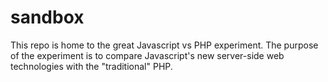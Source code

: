 # sandbox
This repo is home to the great Javascript vs PHP experiment. The purpose of the experiment is to compare Javascript's new server-side web technologies with the "traditional" PHP.
